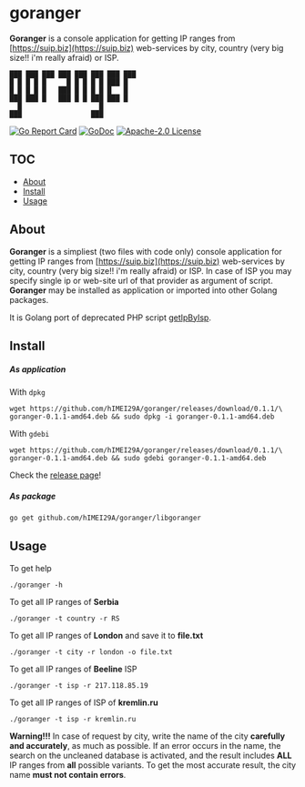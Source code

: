 # goranger

**Goranger** is a console application for getting IP ranges from [https://suip.biz](https://suip.biz) web-services by city, country (very big size!! i'm really afraid) or ISP.

    ███ ███ ███ ███ ███ ███ ███ ███ 
    █ █ █ █ █     █ █ █ █ █ ███ █   
    █ █ █ █ █   ███ █ █ █ █ █   █   
    ███ ███ █   ███ █ █ ███ ███ █   
      █                   █         
    ███                 ███         

[![Go Report Card](https://goreportcard.com/badge/github.com/hIMEI29A/goranger)](https://goreportcard.com/report/github.com/hIMEI29A/goranger) [![GoDoc](https://godoc.org/github.com/hIMEI29A/goranger/libgoranger?status.svg)](http://godoc.org/github.com/hIMEI29A/goranger/libgoranger) [![Apache-2.0 License](https://img.shields.io/badge/license-Apache--2.0-red.svg)](LICENSE)

## TOC
- [About](#about)
- [Install](#install)
- [Usage](#usage)

## About

**Goranger** is a simpliest (two files with code only) console application for getting IP ranges from [https://suip.biz](https://suip.biz) web-services by city, country (very big size!! i'm really afraid) or ISP. In case of ISP you may specify single ip or web-site url of that provider as argument of script. **Goranger** may be installed as application or imported into other Golang packages.

It is Golang port of deprecated PHP script [getIpByIsp](https://github.com/hIMEI29A/getIpbyIsp).

## Install

##### As application

With `dpkg`

    wget https://github.com/hIMEI29A/goranger/releases/download/0.1.1/\
    goranger-0.1.1-amd64.deb && sudo dpkg -i goranger-0.1.1-amd64.deb

With `gdebi`

    wget https://github.com/hIMEI29A/goranger/releases/download/0.1.1/\
    goranger-0.1.1-amd64.deb && sudo gdebi goranger-0.1.1-amd64.deb

Check the [release page](https://github.com/hIMEI29A/goranger/releases)!

##### As package

```sh
go get github.com/hIMEI29A/goranger/libgoranger
```

## Usage

To get help

```shell
./goranger -h
```

To get all IP ranges of **Serbia**

```shell
./goranger -t country -r RS
```

To get all IP ranges of **London** and save it to **file.txt**

```shell
./goranger -t city -r london -o file.txt
```

To get all IP ranges of **Beeline** ISP

```shell
./goranger -t isp -r 217.118.85.19
```

To get all IP ranges of ISP of **kremlin.ru**

```shell
./goranger -t isp -r kremlin.ru
```

**Warning!!!** In case of request by city, write the name of the city **carefully and accurately**, as much as possible. If an error occurs in the name, the search on the uncleaned database is activated, and the result includes **ALL** IP ranges from **all** possible variants. To get the most accurate result, the city name **must not contain errors**.
